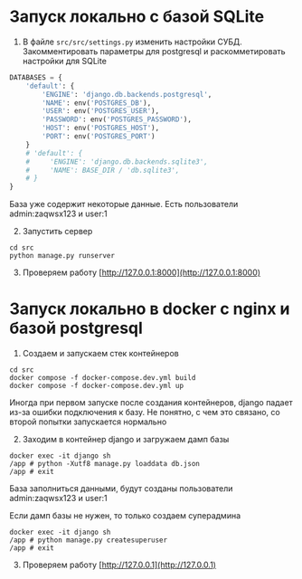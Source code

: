 # Запуск локально с базой SQLite

1. В файле `src/src/settings.py` изменить настройки СУБД. Закомментировать параметры для postgresql и раскомметировать
   настройки для SQLite

```python
DATABASES = {
    'default': {
        'ENGINE': 'django.db.backends.postgresql',
        'NAME': env('POSTGRES_DB'),
        'USER': env('POSTGRES_USER'),
        'PASSWORD': env('POSTGRES_PASSWORD'),
        'HOST': env('POSTGRES_HOST'),
        'PORT': env('POSTGRES_PORT')
    }
    # 'default': {
    #     'ENGINE': 'django.db.backends.sqlite3',
    #     'NAME': BASE_DIR / 'db.sqlite3',
    # }
}
```

База уже содержит некоторые данные. Есть пользователи admin:zaqwsx123 и user:1

2. Запустить сервер

```commandline
cd src
python manage.py runserver
```

3. Проверяем работу [http://127.0.0.1:8000](http://127.0.0.1:8000)

# Запуск локально в docker c nginx и базой postgresql

1. Создаем и запускаем стек контейнеров

```commandline
cd src
docker compose -f docker-compose.dev.yml build
docker compose -f docker-compose.dev.yml up
```

Иногда при первом запуске после создания контейнеров, django падает из-за ошибки подключения к базу. Не понятно, с чем
это связано, со второй попытки запускается нормально

2. Заходим в контейнер django и загружаем дамп базы

```commandline
docker exec -it django sh
/app # python -Xutf8 manage.py loaddata db.json
/app # exit
```

База заполниться данными, будут созданы пользователи admin:zaqwsx123 и user:1

Если дамп базы не нужен, то только создаем суперадмина

```commandline
docker exec -it django sh
/app # python manage.py createsuperuser
/app # exit
```

3. Проверяем работу [http://127.0.0.1](http://127.0.0.1)


